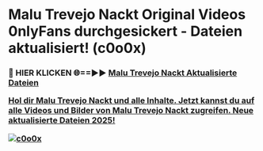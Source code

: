 # Malu Trevejo Nackt Original Videos 0nlyFans durchgesickert - Dateien aktualisiert! (c0o0x)

<h3>🔴 HIER KLICKEN 🌐==►► <a href="https://tinyurl.com/h6vf6nb8" rel="nofollow">Malu Trevejo Nackt Aktualisierte Dateien

Hol dir Malu Trevejo Nackt und alle Inhalte. Jetzt kannst du auf alle Videos und Bilder von Malu Trevejo Nackt zugreifen. Neue aktualisierte Dateien 2025!

[![c0o0x](https://i.imgur.com/sD4kR3V.gif)](https://tinyurl.com/h6vf6nb8)
